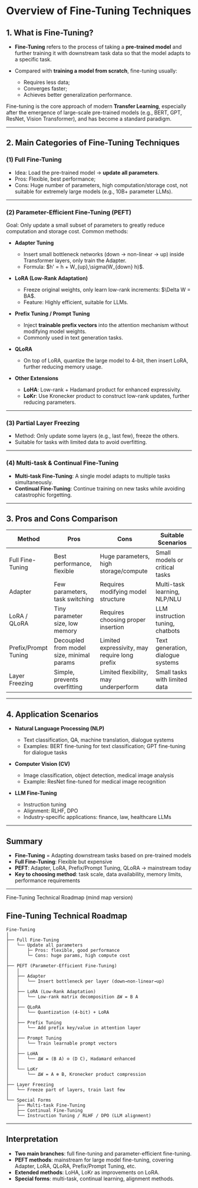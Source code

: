 

# Overview of Fine-Tuning Techniques

## 1. What is Fine-Tuning?

* **Fine-Tuning** refers to the process of taking a **pre-trained model** and further training it with downstream task data so that the model adapts to a specific task.
* Compared with **training a model from scratch**, fine-tuning usually:

  * Requires less data;
  * Converges faster;
  * Achieves better generalization performance.

Fine-tuning is the core approach of modern **Transfer Learning**, especially after the emergence of large-scale pre-trained models (e.g., BERT, GPT, ResNet, Vision Transformer), and has become a standard paradigm.

---

## 2. Main Categories of Fine-Tuning Techniques

### (1) Full Fine-Tuning

* Idea: Load the pre-trained model → **update all parameters**.
* Pros: Flexible, best performance;
* Cons: Huge number of parameters, high computation/storage cost, not suitable for extremely large models (e.g., 10B+ parameter LLMs).

---

### (2) Parameter-Efficient Fine-Tuning (PEFT)

Goal: Only update a small subset of parameters to greatly reduce computation and storage cost.
Common methods:

* **Adapter Tuning**

  * Insert small bottleneck networks (down → non-linear → up) inside Transformer layers, only train the Adapter.
  * Formula: \$h' = h + W\_{up},\sigma(W\_{down} h)\$.

* **LoRA (Low-Rank Adaptation)**

  * Freeze original weights, only learn low-rank increments:
    \$\Delta W = BA\$.
  * Feature: Highly efficient, suitable for LLMs.

* **Prefix Tuning / Prompt Tuning**

  * Inject **trainable prefix vectors** into the attention mechanism without modifying model weights.
  * Commonly used in text generation tasks.

* **QLoRA**

  * On top of LoRA, quantize the large model to 4-bit, then insert LoRA, further reducing memory usage.

* **Other Extensions**

  * **LoHA**: Low-rank + Hadamard product for enhanced expressivity.
  * **LoKr**: Use Kronecker product to construct low-rank updates, further reducing parameters.

---

### (3) Partial Layer Freezing

* Method: Only update some layers (e.g., last few), freeze the others.
* Suitable for tasks with limited data to avoid overfitting.

---

### (4) Multi-task & Continual Fine-Tuning

* **Multi-task Fine-Tuning**: A single model adapts to multiple tasks simultaneously.
* **Continual Fine-Tuning**: Continue training on new tasks while avoiding catastrophic forgetting.

---

## 3. Pros and Cons Comparison

| Method               | Pros                                      | Cons                                          | Suitable Scenarios                |
| -------------------- | ----------------------------------------- | --------------------------------------------- | --------------------------------- |
| Full Fine-Tuning     | Best performance, flexible                | Huge parameters, high storage/compute         | Small models or critical tasks    |
| Adapter              | Few parameters, task switching            | Requires modifying model structure            | Multi-task learning, NLP/NLU      |
| LoRA / QLoRA         | Tiny parameter size, low memory           | Requires choosing proper insertion            | LLM instruction tuning, chatbots  |
| Prefix/Prompt Tuning | Decoupled from model size, minimal params | Limited expressivity, may require long prefix | Text generation, dialogue systems |
| Layer Freezing       | Simple, prevents overfitting              | Limited flexibility, may underperform         | Small tasks with limited data     |

---

## 4. Application Scenarios

* **Natural Language Processing (NLP)**

  * Text classification, QA, machine translation, dialogue systems
  * Examples: BERT fine-tuning for text classification; GPT fine-tuning for dialogue tasks

* **Computer Vision (CV)**

  * Image classification, object detection, medical image analysis
  * Example: ResNet fine-tuned for medical image recognition

* **LLM Fine-Tuning**

  * Instruction tuning
  * Alignment: RLHF, DPO
  * Industry-specific applications: finance, law, healthcare LLMs

---

## Summary

* **Fine-Tuning** = Adapting downstream tasks based on pre-trained models
* **Full Fine-Tuning**: Flexible but expensive
* **PEFT**: Adapter, LoRA, Prefix/Prompt Tuning, QLoRA → mainstream today
* **Key to choosing method**: task scale, data availability, memory limits, performance requirements

---

Fine-Tuning Technical Roadmap (mind map version)

## Fine-Tuning Technical Roadmap

```
Fine-Tuning
│
├── Full Fine-Tuning
│   └── Update all parameters
│       ├─ Pros: flexible, good performance
│       └─ Cons: huge params, high compute cost
│
├── PEFT (Parameter-Efficient Fine-Tuning)
│   │
│   ├── Adapter
│   │   └── Insert bottleneck per layer (down→non-linear→up)
│   │
│   ├── LoRA (Low-Rank Adaptation)
│   │   └── Low-rank matrix decomposition ΔW = B A
│   │
│   ├── QLoRA
│   │   └── Quantization (4-bit) + LoRA
│   │
│   ├── Prefix Tuning
│   │   └── Add prefix key/value in attention layer
│   │
│   ├── Prompt Tuning
│   │   └── Train learnable prompt vectors
│   │
│   ├── LoHA
│   │   └── ΔW = (B A) ⊙ (D C), Hadamard enhanced
│   │
│   └── LoKr
│       └── ΔW = A ⊗ B, Kronecker product compression
│
├── Layer Freezing
│   └── Freeze part of layers, train last few
│
└── Special Forms
    ├── Multi-task Fine-Tuning
    ├── Continual Fine-Tuning
    └── Instruction Tuning / RLHF / DPO (LLM alignment)
```

---

## Interpretation

* **Two main branches**: full fine-tuning and parameter-efficient fine-tuning.
* **PEFT methods**: mainstream for large model fine-tuning, covering Adapter, LoRA, QLoRA, Prefix/Prompt Tuning, etc.
* **Extended methods**: LoHA, LoKr as improvements on LoRA.
* **Special forms**: multi-task, continual learning, alignment methods.



